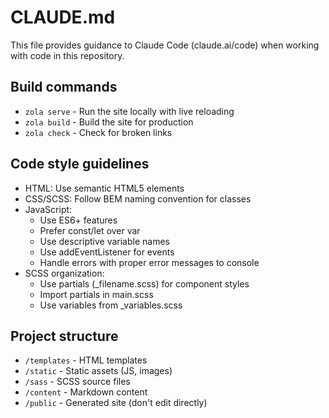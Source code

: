 # CLAUDE.md

This file provides guidance to Claude Code (claude.ai/code) when working with code in this repository.

## Build commands
- `zola serve` - Run the site locally with live reloading
- `zola build` - Build the site for production
- `zola check` - Check for broken links

## Code style guidelines
- HTML: Use semantic HTML5 elements
- CSS/SCSS: Follow BEM naming convention for classes
- JavaScript: 
  - Use ES6+ features
  - Prefer const/let over var
  - Use descriptive variable names
  - Use addEventListener for events
  - Handle errors with proper error messages to console
- SCSS organization:
  - Use partials (_filename.scss) for component styles
  - Import partials in main.scss
  - Use variables from _variables.scss

## Project structure
- `/templates` - HTML templates
- `/static` - Static assets (JS, images)
- `/sass` - SCSS source files
- `/content` - Markdown content
- `/public` - Generated site (don't edit directly)